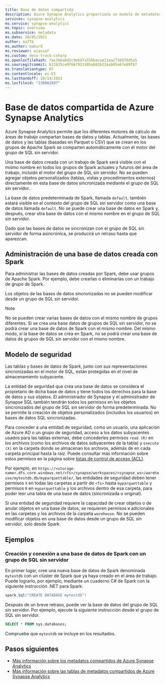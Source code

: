 ```yaml
---
title: Base de datos compartida
description: Azure Synapse Analytics proporciona un modelo de metadatos compartido en el que la creación de una base de datos en un grupo de Apache Spark sin servidor hará que sea accesible desde su grupo de SQL sin servidor y los motores del grupo de SQL.
services: synapse-analytics
ms.service: synapse-analytics
ms.topic: overview
ms.subservice: metadata
ms.date: 10/05/2021
author: ma77b
ms.author: maburd
ms.reviewer: wiassaf
ms.custom: devx-track-csharp
ms.openlocfilehash: fae1b6a6d2c9e697a55bbacaa11aa2736970d5a5
ms.sourcegitcommit: 611b35ce0f667913105ab82b23aab05a67e89fb7
ms.translationtype: HT
ms.contentlocale: es-ES
ms.lasthandoff: 10/14/2021
ms.locfileid: "130002897"
---
```

# <a name="azure-synapse-analytics-shared-database"></a>Base de datos compartida de Azure Synapse Analytics

Azure Synapse Analytics permite que los diferentes motores de cálculo de áreas de trabajo compartan bases de datos y tablas. Actualmente, las bases de datos y las tablas (basadas en Parquet o CSV) que se crean en los grupos de Apache Spark se comparten automáticamente con el motor del grupo de SQL sin servidor.

Una base de datos creada con un trabajo de Spark será visible con el mismo nombre en todos los grupos de Spark actuales y futuros del área de trabajo, incluido el motor del grupo de SQL sin servidor. No se pueden agregar objetos personalizados (tablas, vistas y procedimientos externos) directamente en esta base de datos sincronizada mediante el grupo de SQL sin servidor.

La base de datos predeterminada de Spark, llamada `default`, también estará visible en el contexto del grupo de SQL sin servidor como una base de datos llamada `default`. No se puede crear una base de datos en Spark y, después, crear otra base de datos con el mismo nombre en el grupo de SQL sin servidor.

Dado que las bases de datos se sincronizan con el grupo de SQL sin servidor de forma asincrónica, se producirá un retraso hasta que aparezcan.

## <a name="manage-a-spark-created-database"></a>Administración de una base de datos creada con Spark

Para administrar las bases de datos creadas por Spark, debe usar grupos de Apache Spark. Por ejemplo, debe crearlas o eliminarlas con un trabajo de grupo de Spark.

Los objetos de las bases de datos sincronizadas no se pueden modificar desde un grupo de SQL sin servidor.

>[!NOTE]
>No se pueden crear varias bases de datos con el mismo nombre de grupos diferentes. Si se crea una base datos de grupos de SQL sin servidor, no se podrá crear una base de datos de Spark con el mismo nombre. Del mismo modo, si la base de datos se crea en Spark, no se podrá crear una base de datos de grupos de SQL sin servidor con el mismo nombre.

## <a name="security-model"></a>Modelo de seguridad

Las tablas y bases de datos de Spark, junto con sus representaciones sincronizadas en el motor de SQL, están protegidas en el nivel de almacenamiento subyacente.

La entidad de seguridad que crea una base de datos se considera el propietario de dicha base de datos y tiene todos los derechos para la base de datos y sus objetos. El administrador de Synapse y el administrador de Synapse SQL también tendrán todos los permisos en los objetos sincronizados del grupo de SQL sin servidor de forma predeterminada. No se permite la creación de objetos personalizados (incluidos los usuarios) en bases de datos SQL sincronizadas. 

Para conceder a una entidad de seguridad, como un usuario, una aplicación de Azure AD o un grupo de seguridad, acceso a los datos subyacentes usados para las tablas externas, debe concederles permisos `read (R)` en los archivos (como los archivos de datos subyacentes de la tabla) y `execute (X)` en la carpeta donde se almacenan los archivos, además de en cada carpeta principal hasta la raíz. Puede consultar más información sobre estos permisos en la página sobre [listas de control de acceso (ACL)](/azure/storage/blobs/data-lake-storage-access-control). 

Por ejemplo, en `https://<storage-name>.dfs.core.windows.net/<fs>/synapse/workspaces/<synapse_ws>/warehouse/mytestdb.db/myparquettable/`, las entidades de seguridad deben tener permisos `X` en todas las carpetas a partir de `<fs>` hasta `myparquettable` y permisos `R` en `myparquettable` y los archivos dentro de esa carpeta, para poder leer una tabla de una base de datos (sincronizada o original).

Si una entidad de seguridad requiere la capacidad de crear objetos o de anular objetos en una base de datos, se requieren permisos `W` adicionales en las carpetas y los archivos de la carpeta `warehouse`. No se pueden modificar objetos en una base de datos desde un grupo de SQL sin servidor, solo desde Spark.

## <a name="examples"></a>Ejemplos

### <a name="create-and-connect-to-spark-database-with-serverless-sql-pool"></a>Creación y conexión a una base de datos de Spark con un grupo de SQL sin servidor

En primer lugar, cree una nueva base de datos de Spark denominada `mytestdb` con un clúster de Spark que ya haya creado en el área de trabajo. Puede lograrlo, por ejemplo, mediante un cuaderno C# de Spark con la siguiente instrucción .NET para Spark:

```csharp
spark.Sql("CREATE DATABASE mytestdb")
```

Después de un breve retraso, puede ver la base de datos del grupo de SQL sin servidor. Por ejemplo, ejecute la siguiente instrucción desde el grupo de SQL sin servidor.

```sql
SELECT * FROM sys.databases;
```

Compruebe que `mytestdb` se incluye en los resultados.

## <a name="next-steps"></a>Pasos siguientes

- [Más información sobre los metadatos compartidos de Azure Synapse Analytics](overview.md)
- [Más información sobre las tablas de metadatos compartidos de Azure Synapse Analytics](table.md)

